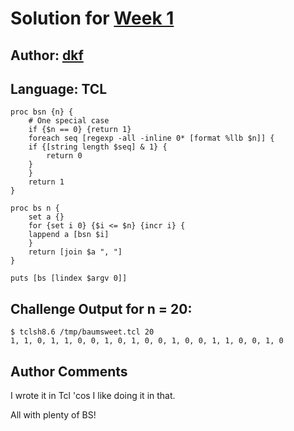 # Solution for [Week 1](Challenge)
## Author: [dkf](https://github.com/dkfellows)

<a name="TCL"></a>
## Language: TCL


```
proc bsn {n} {
    # One special case
    if {$n == 0} {return 1}
    foreach seq [regexp -all -inline 0* [format %llb $n]] {
	if {[string length $seq] & 1} {
	    return 0
	}
    }
    return 1
}

proc bs n {
    set a {}
    for {set i 0} {$i <= $n} {incr i} {
	lappend a [bsn $i]
    }
    return [join $a ", "]
}

puts [bs [lindex $argv 0]]
```

## Challenge Output for n = 20:
```
$ tclsh8.6 /tmp/baumsweet.tcl 20
1, 1, 0, 1, 1, 0, 0, 1, 0, 1, 0, 0, 1, 0, 0, 1, 1, 0, 0, 1, 0
```

## Author Comments
I wrote it in Tcl 'cos I like doing it in that.

All with plenty of BS!